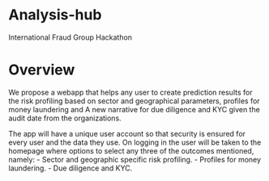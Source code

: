 # Analysis-hub
 International Fraud Group Hackathon

# Overview 
<p>
We propose a webapp that helps any user to create prediction results for the risk profiling based on sector and geographical parameters, profiles for money laundering and A new narrative for due diligence and KYC given the audit date from the organizations.
</p>
<P>
The app will have a unique user account so that security is ensured for every user and the data they use. On logging in the user will be taken to the homepage where options to select any three of the outcomes mentioned, namely: 
 - Sector and geographic specific risk profiling. 
 - Profiles for money laundering. 
 - Due diligence and KYC.

</p>
